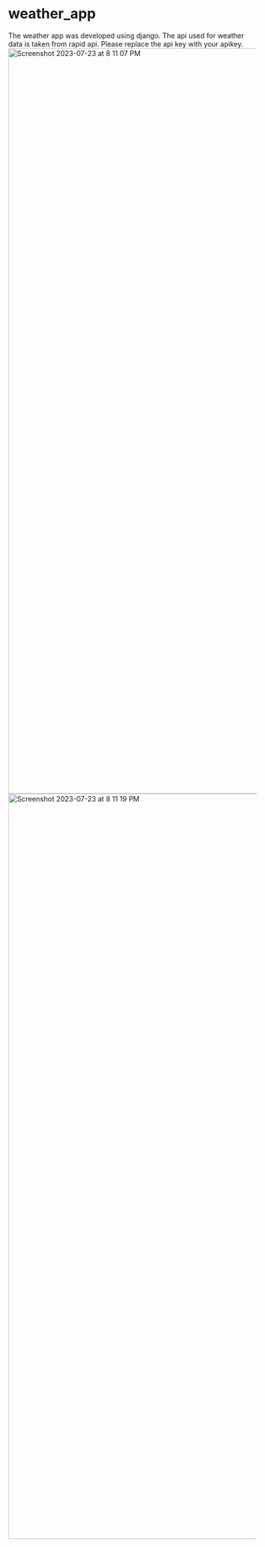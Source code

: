 # weather_app
The weather app was developed using django. The api used for weather data is taken from rapid api. Please replace the api key with your apikey.
<img width="1512" alt="Screenshot 2023-07-23 at 8 11 07 PM" src="https://github.com/subhiram/weather_app/assets/71543749/7a1f6085-0765-4ef2-b817-fc8e2220a5c0">
<img width="1512" alt="Screenshot 2023-07-23 at 8 11 19 PM" src="https://github.com/subhiram/weather_app/assets/71543749/7ca73e2f-be58-4d76-84d8-45701baa9e01">

